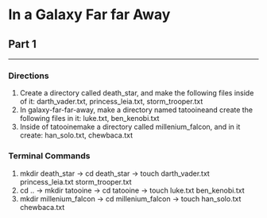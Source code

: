 # In a Galaxy Far far Away

## Part 1

--- 

### Directions
1. Create a directory called death_star, and make the following files inside of it: darth_vader.txt, princess_leia.txt, storm_trooper.txt
2. In galaxy-far-far-away, make a directory named tatooineand create the following files in it: luke.txt, ben_kenobi.txt
3. Inside of tatooinemake a directory called millenium_falcon, and in it create: han_solo.txt, chewbaca.txt

### Terminal Commands
1. mkdir death_star -> cd death_star -> touch darth_vader.txt princess_leia.txt storm_trooper.txt
2. cd .. -> mkdir tatooine -> cd tatooine -> touch luke.txt ben_kenobi.txt
3. mkdir millenium_falcon -> cd millenium_falcon -> touch han_solo.txt chewbaca.txt